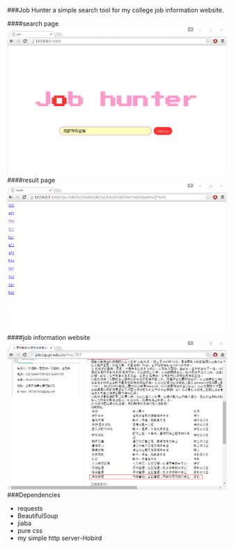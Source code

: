 ###Job Hunter
a simple search tool for my college job information website.

####search page
<img src='https://github.com/shennian/job_hunter/blob/master/sreenshots/1.png'></img>
####result page
<img src='https://github.com/shennian/job_hunter/blob/master/sreenshots/2.png'></img>
####job information website
<img src='https://github.com/shennian/job_hunter/blob/master/sreenshots/3.png'></img>
###Dependencies
+ requests
+ BeautifulSoup
+ jiaba
+ pure css
+ my simple http server-Hobird
